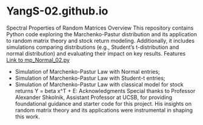 # YangS-02.github.io
Spectral Properties of Random Matrices
Overview
This repository contains Python code exploring the Marchenko-Pastur distribution and its application to random matrix theory and stock return modeling. Additionally, it includes simulations comparing distributions (e.g., Student’s t-distribution and normal distribution) and evaluating their impact on key results.
Features
[Link to mp_Normal_02.py](mp_Normal_02.py)
* Simulation of Marchenko-Pastur Law with Normal entries;
* Simulation of Marchenko-Pastur Law with Student-t entries;
* Simulation of Marchenko-Pastur Law with classical model for stock returns Y = beta x^T + E:
Acknowledgments
Special thanks to Professor Alexander Shkolnik, Assistant Professor at UCSB, for providing foundational guidance and starter code for this project. His insights on random matrix theory and its applications were instrumental in shaping this work.
